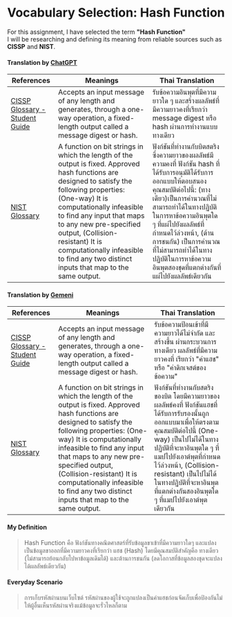 # Vocabulary Selection: **Hash Function**  

For this assignment, I have selected the term **"Hash Function"**  
I will be researching and defining its meaning from reliable sources such as **CISSP** and **NIST**.

#### Translation by [ChatGPT](https://chatgpt.com/)

| References | Meanings | Thai Translation |
| ---- | ---- | ---- |
| [CISSP Glossary - Student Guide](https://www.isc2.org/certifications/cissp/cissp-student-glossary#h) | Accepts an input message of any length and generates, through a one-way operation, a fixed-length output called a message digest or hash. | รับข้อความอินพุตที่มีความยาวใด ๆ และสร้างผลลัพธ์ที่มีความยาวคงที่เรียกว่า message digest หรือ hash ผ่านการทำงานแบบทางเดียว |
| [NIST Glossary](https://csrc.nist.gov/glossary) | A function on bit strings in which the length of the output is fixed. Approved hash functions are designed to satisfy the following properties: (One-way) It is computationally infeasible to find any input that maps to any new pre-specified output, (Collision-resistant) It is computationally infeasible to find any two distinct inputs that map to the same output. | ฟังก์ชันที่ทำงานกับบิตสตริง ซึ่งความยาวของผลลัพธ์มีความคงที่ ฟังก์ชัน hash ที่ได้รับการอนุมัติได้รับการออกแบบให้ตอบสนองคุณสมบัติต่อไปนี้: (ทางเดียว)เป็นการคำนวณที่ไม่สามารถทำได้ในทางปฏิบัติในการหาข้อความอินพุตใด ๆ ที่แผ่ไปยังผลลัพธ์ที่กำหนดไว้ล่วงหน้า, (ต้านการชนกัน) เป็นการคำนวณที่ไม่สามารถทำได้ในทางปฏิบัติในการหาข้อความอินพุตสองชุดที่แตกต่างกันที่แผ่ไปยังผลลัพธ์เดียวกัน |

#### Translation by [Gemeni](https://gemini.google.com/)

| References | Meanings | Thai Translation |
| ---- | ---- | ---- |
| [CISSP Glossary - Student Guide](https://www.isc2.org/certifications/cissp/cissp-student-glossary#h) | Accepts an input message of any length and generates, through a one-way operation, a fixed-length output called a message digest or hash. | รับข้อความป้อนเข้าที่มีความยาวได้ไม่จำกัด และสร้างขึ้น ผ่านกระบวนการทางเดียว ผลลัพธ์ที่มีความยาวคงที่ เรียกว่า "ค่าแฮช" หรือ "ค่าดิกเจสต์ของข้อความ" |
| [NIST Glossary](https://csrc.nist.gov/glossary) | A function on bit strings in which the length of the output is fixed. Approved hash functions are designed to satisfy the following properties: (One-way) It is computationally infeasible to find any input that maps to any new pre-specified output, (Collision-resistant) It is computationally infeasible to find any two distinct inputs that map to the same output. | ฟังก์ชันที่ทำงานกับสตริงของบิต โดยมีความยาวของผลลัพธ์คงที่ ฟังก์ชันแฮชที่ได้รับการรับรองนั้นถูกออกแบบมาเพื่อให้ตรงตามคุณสมบัติต่อไปนี้ (One-way) เป็นไปไม่ได้ในทางปฏิบัติที่จะหาอินพุตใด ๆ ที่แมปไปยังเอาต์พุตที่กำหนดไว้ล่วงหน้า, (Collision-resistant) เป็นไปไม่ได้ในทางปฏิบัติที่จะหาอินพุตที่แตกต่างกันสองอินพุตใด ๆ ที่แมปไปยังเอาต์พุตเดียวกัน |

#### My Definition
> Hash Function คือ ฟังก์ชันทางคณิตศาสตร์ที่รับข้อมูลขาเข้าที่มีความยาวใดๆ และแปลงเป็นข้อมูลขาออกที่มีความยาวคงที่เรียกว่า แฮช (Hash) โดยมีคุณสมบัติสำคัญคือ ทางเดียว (ไม่สามารถย้อนกลับไปหาข้อมูลเดิมได้) และต้านการชนกัน (ลดโอกาสที่ข้อมูลสองชุดจะแปลงได้ผลลัพธ์เดียวกัน)

#### Everyday Scenario
> การเก็บรหัสผ่านบนเว็บไซต์ รหัสผ่านของผู้ใช้จะถูกแปลงเป็นค่าแฮชก่อนจัดเก็บเพื่อป้องกันไม่ให้ผู้อื่นเห็นรหัสผ่านจริงแม้ข้อมูลจะรั่วไหลก็ตาม